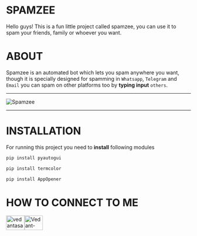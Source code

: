 # SPAMZEE

Hello guys! This is a fun little project called spamzee, you can use it to spam your friends, family or whoever you want.



# ABOUT

Spamzee is an automated bot which lets you spam anywhere you want, though it is specially designed for spamming in `Whatsapp`, `Telegram` and `Email` you can spam on other platforms too by **typing input** `others`.




_______________________________________________________________________________________________________________________________________________________________________


![Spamzee](https://user-images.githubusercontent.com/109758134/197852239-a4fcd37e-bfbf-45c2-b6bb-f58363708578.jpg)


_______________________________________________________________________________________________________________________________________________________________________




# INSTALLATION


For running this project you need to **install** following modules

```sh
pip install pyautogui
```

```sh
pip install termcolor
```

```sh
pip install AppOpener
```


# HOW TO CONNECT TO ME


<p align="left">
<a href="https://dev.to/vedantasati03" target="blank"><img align="center" src="https://raw.githubusercontent.com/rahuldkjain/github-profile-readme-generator/master/src/images/icons/Social/devto.svg" alt="vedantasati03" height="40" width="50" /><a href="https://github.com/Vedant-Asati03" target="blank"><img align="center" src="C:/Users/lenovo/Downloads/Github.png" alt="Vedant-Asati03" height="40" width="50" /> </a>
</p>

